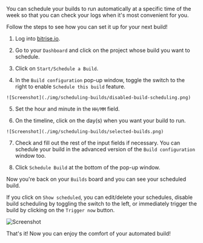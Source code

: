 
 You can schedule your builds to run automatically at a specific time of the week so that you can check your logs when it's most convenient for you.

Follow the steps to see how you can set it up for your next build!

  1. Log into [bitrise.io](https://www.bitrise.io).

  2. Go to your `Dashboard` and click on the project whose build you want to schedule.

  3. Click on `Start/Schedule a Build`.

  4. In the `Build configuration` pop-up window, toggle the switch to the right to enable `Schedule this build` feature.

    ![Screenshot](./img/scheduling-builds/disabled-build-scheduling.png)

  5. Set the hour and minute in the `HH/MM` field.

  6. On the timeline, click on the day(s) when you want your build to run.

    ![Screenshot](./img/scheduling-builds/selected-builds.png)

  7. Check and fill out the rest of the input fields if necessary. You can schedule your build in the advanced version of the `Build configuration` window too.

  8. Click `Schedule Build` at the bottom of the pop-up window.

Now you're back on your `Builds` board and you can see your scheduled build.

 If you click on `Show scheduled`, you can edit/delete your schedules, disable build scheduling by toggling the switch to the left, or immediately trigger the build by clicking on the `Trigger now` button.

  ![Screenshot](./img/scheduling-builds/scheduled-build.png)


That's it! Now you can enjoy the comfort of your automated build!
